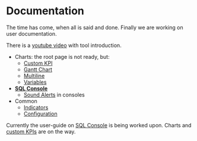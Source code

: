 # Documentation

The time has come, when all is said and done. Finally we are working on user documentation.

There is a [youtube video](https://youtu.be/7dm4MtOXavc) with tool introduction.

* Charts: the root page is not ready, but:
  * [Custom KPI](/customKPI)
  * [Gantt Chart](/customKPIgantt)
  * [Multiline](/customMultiline)
  * [Variables](/variables)
* **[SQL Console](/sqlconsole)**
  * [Sound Alerts](/soundAlerts) in consoles
* Common
  * [Indicators](/indicator)
  * [Configuration](/config)

Currently the user-guide on [SQL Console](/sqlconsole) is being worked upon. Charts and [custom KPIs](/customKPI) are on the way.
